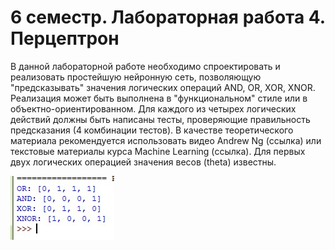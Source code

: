 # 6 семестр. Лабораторная работа 4. Перцептрон

В данной лабораторной работе необходимо спроектировать и реализовать простейшую нейронную сеть, позволяющую "предсказывать" значения логических операций AND, OR, XOR, XNOR. Реализация может быть выполнена в "функциональном" стиле или в объектно-ориентированном. Для каждого из четырех логических действий должны быть написаны тесты, проверяющие правильность предсказания (4 комбинации тестов).
В качестве теоретического материала рекомендуется использовать видео Andrew Ng (ссылка) или текстовые материалы курса Machine Learning (ссылка).
Для первых двух логических операцией значения весов (theta) известны.

![](https://github.com/python-advance/sem6-lr4-Kunica97/blob/master/perc_res.jpg)
